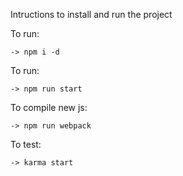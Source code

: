Intructions to install and run the project

To run: 

    -> npm i -d

To run: 

    -> npm run start

To compile new js: 

    -> npm run webpack

To test: 

    -> karma start
